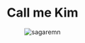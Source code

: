 <h1 align="center">Call me Kim</h1>

<p align="center"><img align="center" src="https://github-readme-streak-stats.herokuapp.com/?user=sagaremn&" alt="sagaremn" /></p>
